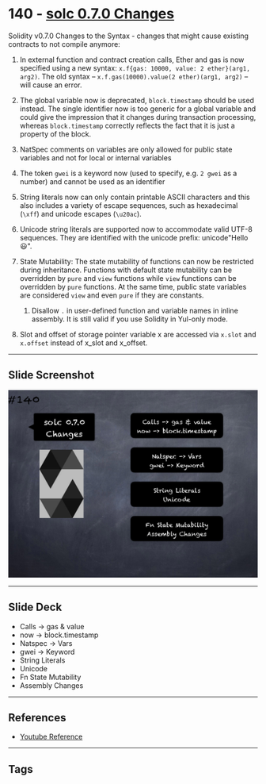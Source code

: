# 140 - [solc 0.7.0 Changes](solc%200.7.0%20Changes.md)
Solidity v0.7.0 Changes to the Syntax - changes that might cause existing contracts to not compile anymore:

1.  In external function and contract creation calls, Ether and gas is now specified using a new syntax: `x.f{gas: 10000, value: 2 ether}(arg1, arg2)`. The old syntax – `x.f.gas(10000).value(2 ether)(arg1, arg2)` – will cause an error.
    
2.  The global variable now is deprecated, `block.timestamp` should be used instead. The single identifier now is too generic for a global variable and could give the impression that it changes during transaction processing, whereas `block.timestamp` correctly reflects the fact that it is just a property of the block.
    
3.  NatSpec comments on variables are only allowed for public state variables and not for local or internal variables
    
4.  The token `gwei` is a keyword now (used to specify, e.g. `2 gwei` as a number) and cannot be used as an identifier
    
5.  String literals now can only contain printable ASCII characters and this also includes a variety of escape sequences, such as hexadecimal (`\xff`) and unicode escapes (`\u20ac`).
    
6.  Unicode string literals are supported now to accommodate valid UTF-8 sequences. They are identified with the unicode prefix: unicode"Hello 😃".
    
7.  State Mutability: The state mutability of functions can now be restricted during inheritance. Functions with default state mutability can be overridden by `pure` and `view` functions while `view` functions can be overridden by `pure` functions. At the same time, public state variables are considered `view` and even `pure` if they are constants.
    
	1.  Disallow `.` in user-defined function and variable names in inline assembly. It is still valid if you use Solidity in Yul-only mode.
    
9.  Slot and offset of storage pointer variable x are accessed via `x.slot` and `x.offset` instead of x_slot and x_offset.

___
## Slide Screenshot
![140.png](../images/solidity201/140.png)
___
## Slide Deck
- Calls -> gas & value
- now -> block.timestamp
- Natspec -> Vars
- gwei -> Keyword
- String Literals
- Unicode
- Fn State Mutability
- Assembly Changes
___
## References
- [Youtube Reference](https://youtu.be/TqMIbouwePE?t=1987)
___
## Tags